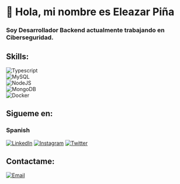 # 👋 Hola, mi nombre es Eleazar Piña
### Soy Desarrollador Backend actualmente trabajando en Ciberseguridad.

## Skills:
![Typescript](https://img.shields.io/badge/Typescript-44a3f1?style=for-the-badge&logo=typescript&logoColor=white&labelColor=101010)</br>
![MySQL](https://img.shields.io/badge/MySQL-3ddc84?style=for-the-badge&logo=mysql&logoColor=white&labelColor=101010)</br>
![NodeJS](https://img.shields.io/badge/Visual_Studio_Code-44a3f1?style=for-the-badge&logo=node.js&logoColor=white&labelColor=101010)</br>
![MongoDB](https://img.shields.io/badge/MongoDB-44a3f1?style=for-the-badge&logo=mongodb&logoColor=white&labelColor=101010)</br>
![Docker](https://img.shields.io/badge/Docker-44a3f1?style=for-the-badge&logo=docker&logoColor=white&labelColor=101010)</br>

## Sigueme en:

### Spanish
[![LinkedIn](https://img.shields.io/badge/LinkedIn-Eleazar_Pina-0077B5?style=for-the-badge&logo=linkedin&logoColor=white&labelColor=101010)](https://www.linkedin.com/in/eleazar-pina-venegas/)
[![Instagram](https://img.shields.io/badge/Instagram-@eleazarpina-E4405F?style=for-the-badge&logo=instagram&logoColor=white&labelColor=101010)](https://instagram.com/eleazarpina)
[![Twitter](https://img.shields.io/badge/Twitter-@eleazarpina-1DA1F2?style=for-the-badge&logo=twitter&logoColor=white&labelColor=101010)](https://x.com/eleazarpina)

## Contactame:

[![Email](https://img.shields.io/badge/eleazarpina@gmail.com-44a3f1?style=for-the-badge&logo=gmail&logoColor=white&labelColor=101010)](mailto:eleazarpina@gmail.com)
